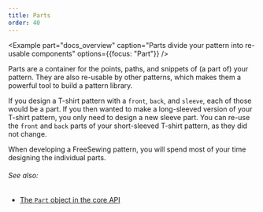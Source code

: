 ```yaml
---
title: Parts
order: 40 
---
```


<Example 
  part="docs_overview" 
  caption="Parts divide your pattern into re-usable components"
  options={{focus: "Part"}}
/>

Parts are a container for the points, paths, and snippets of (a part of) your pattern.
They are also re-usable by other patterns, which makes them a powerful tool to build 
a pattern library.

If you design a T-shirt pattern with a `front`, `back`, and `sleeve`, each of those would be a part.
If you then wanted to make a long-sleeved version of your T-shirt pattern, you only need to design 
a new sleeve part. You can re-use the `front` and `back` parts of your short-sleeved T-shirt pattern, as they did not change.

When developing a FreeSewing pattern, you will spend most of your time designing the individual parts.

<Note>

###### See also: 

 - [The `Part` object in the core API](/reference/api/part/)

</Note>
